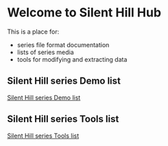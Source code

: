 # Welcome to Silent Hill Hub
This is a place for:
* series file format documentation
* lists of series media
* tools for modifying and extracting data

## Silent Hill series Demo list
[Silent Hill series Demo list](../main/docs/Demo%20list.md)

## Silent Hill series Tools list
[Silent Hill series Tools list](../main/docs/tools%20list)
